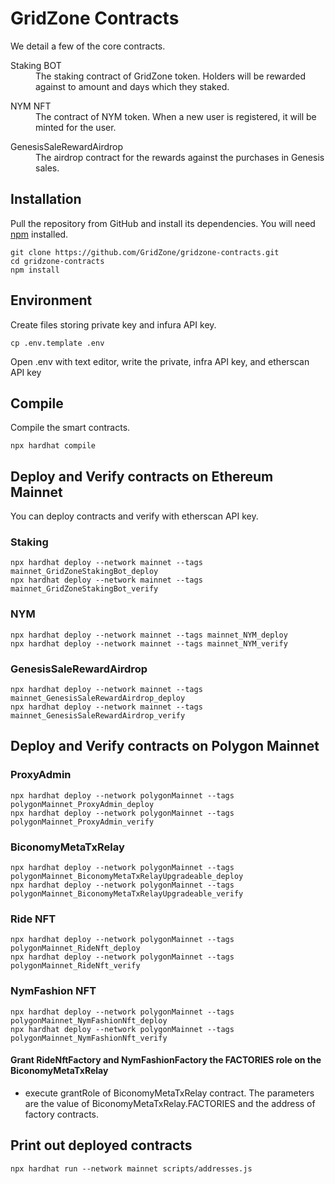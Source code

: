 # GridZone Contracts

We detail a few of the core contracts.

<dl>
  <dt>Staking BOT</dt>
  <dd>The staking contract of GridZone token. Holders will be rewarded against to amount and days which they staked.</dd>
</dl>

<dl>
  <dt>NYM NFT</dt>
  <dd>The contract of NYM token. When a new user is registered, it will be minted for the user.</dd>
</dl>

<dl>
  <dt>GenesisSaleRewardAirdrop</dt>
  <dd>The airdrop contract for the rewards against the purchases in Genesis sales.</dd>
</dl>

## Installation
Pull the repository from GitHub and install its dependencies. You will need [npm](https://docs.npmjs.com/cli/install) installed.

```text
git clone https://github.com/GridZone/gridzone-contracts.git
cd gridzone-contracts
npm install
```

## Environment

Create files storing private key and infura API key.

```text
cp .env.template .env
```

Open .env with text editor, write the private, infra API key, and etherscan API key

## Compile

Compile the smart contracts.

```text
npx hardhat compile
```

## Deploy and Verify contracts on Ethereum Mainnet

You can deploy contracts and verify with etherscan API key.

### Staking

```text
npx hardhat deploy --network mainnet --tags mainnet_GridZoneStakingBot_deploy
npx hardhat deploy --network mainnet --tags mainnet_GridZoneStakingBot_verify
```

### NYM

```text
npx hardhat deploy --network mainnet --tags mainnet_NYM_deploy
npx hardhat deploy --network mainnet --tags mainnet_NYM_verify
```

### GenesisSaleRewardAirdrop

```text
npx hardhat deploy --network mainnet --tags mainnet_GenesisSaleRewardAirdrop_deploy
npx hardhat deploy --network mainnet --tags mainnet_GenesisSaleRewardAirdrop_verify
```

## Deploy and Verify contracts on Polygon Mainnet

### ProxyAdmin

```text
npx hardhat deploy --network polygonMainnet --tags polygonMainnet_ProxyAdmin_deploy
npx hardhat deploy --network polygonMainnet --tags polygonMainnet_ProxyAdmin_verify
```

### BiconomyMetaTxRelay

```text
npx hardhat deploy --network polygonMainnet --tags polygonMainnet_BiconomyMetaTxRelayUpgradeable_deploy
npx hardhat deploy --network polygonMainnet --tags polygonMainnet_BiconomyMetaTxRelayUpgradeable_verify
```

### Ride NFT

```text
npx hardhat deploy --network polygonMainnet --tags polygonMainnet_RideNft_deploy
npx hardhat deploy --network polygonMainnet --tags polygonMainnet_RideNft_verify
```

### NymFashion NFT

```text
npx hardhat deploy --network polygonMainnet --tags polygonMainnet_NymFashionNft_deploy
npx hardhat deploy --network polygonMainnet --tags polygonMainnet_NymFashionNft_verify
```

#### Grant RideNftFactory and NymFashionFactory the FACTORIES role on the BiconomyMetaTxRelay

* execute grantRole of BiconomyMetaTxRelay contract. The parameters are the value of BiconomyMetaTxRelay.FACTORIES and the address of factory contracts.

## Print out deployed contracts

```text
npx hardhat run --network mainnet scripts/addresses.js
```
